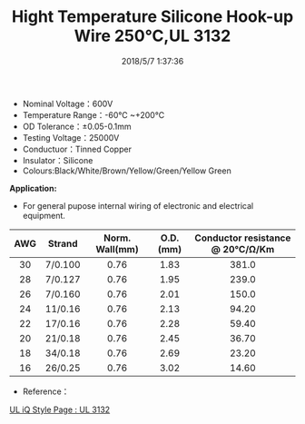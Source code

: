 ﻿---
layout: post 
title: Hight Temperature Silicone Hook-up Wire 250℃,UL 3132
tags: FN10 FS
categories: wire-cable
overview: HookUp-Wire,Silicone,Hight Temperature Silicone Hook-up Wire 250℃
series: FN10
part_number: 10-3132-0
thumb_img: 
small_img: static/202105/24-20210603.jpg
date: 2018/5/7 1:37:36
---


* Nominal Voltage：600V
* Temperature Range：-60℃ ~+200℃ 
* OD Tolerance：±0.05-0.1mm 
* Testing Voltage：25000V
* Conductuor：Tinned Copper
* Insulator：Silicone
* Colours:Black/White/Brown/Yellow/Green/Yellow Green

__Application:__

* For general pupose internal wiring of electronic and electrical equipment. 

AWG | Strand | Norm. Wall(mm) | O.D.(mm) | Conductor resistance @ 20℃/Ω/Km
 :-: | :-: | :-: | :-: | :-: 
30 | 7/0.100 | 0.76 | 1.83 | 381.0 
28 | 7/0.127 | 0.76 | 1.95 | 239.0 
26 | 7/0.160 | 0.76 | 2.01 | 150.0 
24 | 11/0.16 | 0.76 | 2.13 | 94.20 
22 | 17/0.16 | 0.76 | 2.28 | 59.40 
20 | 21/0.18 | 0.76 | 2.45 | 36.70 
18 | 34/0.18 | 0.76 | 2.69 | 23.20 
16 | 26/0.25 | 0.76 | 3.02 | 14.60 


* Reference：

[UL iQ Style Page : UL 3132](http://iq.ul.com/awm/stylepage.aspx?Style=3132)

